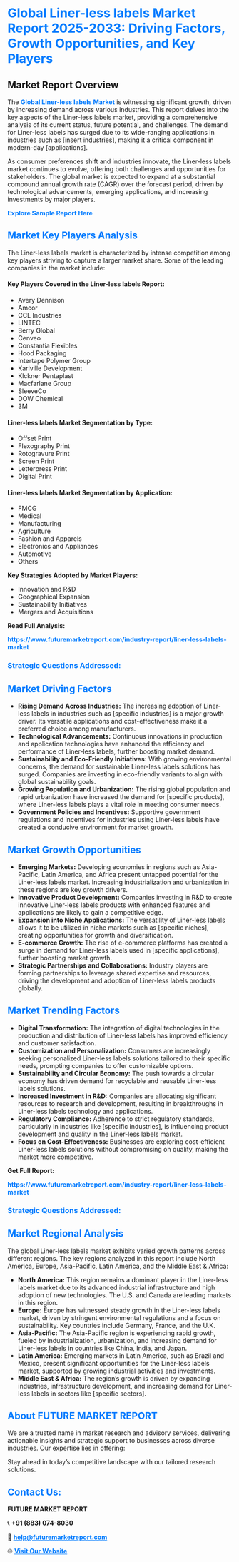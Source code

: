 <h1 style="color: #007BFF;">Global Liner-less labels Market Report 2025-2033: Driving Factors, Growth Opportunities, and Key Players</h1>

<section id="overview">
<h2>Market Report Overview</h2>
<p>The <a href="https://www.futuremarketreport.com/industry-report/liner-less-labels-market" style="color: #007BFF; text-decoration: none;"><strong>Global Liner-less labels Market</strong></a> is witnessing significant growth, driven by increasing demand across various industries. This report delves into the key aspects of the Liner-less labels market, providing a comprehensive analysis of its current status, future potential, and challenges. The demand for Liner-less labels has surged due to its wide-ranging applications in industries such as [insert industries], making it a critical component in modern-day [applications].</p>
<p>As consumer preferences shift and industries innovate, the Liner-less labels market continues to evolve, offering both challenges and opportunities for stakeholders. The global market is expected to expand at a substantial compound annual growth rate (CAGR) over the forecast period, driven by technological advancements, emerging applications, and increasing investments by major players.</p>
</section>

<section id="overview">
<p><a href="https://www.futuremarketreport.com/request-sample/reportId=55639" style="color: #007BFF; text-decoration: none;"><strong>Explore Sample Report Here</strong></a></p>
</section>

<section id="key-players">
<h2 style="color: #007BFF;">Market Key Players Analysis</h2>
<p>The Liner-less labels market is characterized by intense competition among key players striving to capture a larger market share. Some of the leading companies in the market include:</p>
<h4>Key Players Covered in the Liner-less labels Report:</h4>
<ul><li>Avery Dennison</li><li>Amcor</li><li>CCL Industries</li><li>LINTEC</li><li>Berry Global</li><li>Cenveo</li><li>Constantia Flexibles</li><li>Hood Packaging</li><li>Intertape Polymer Group</li><li>Karlville Development</li><li>Klckner Pentaplast</li><li>Macfarlane Group</li><li>SleeveCo</li><li>DOW Chemical</li><li>3M</li></ul>
<h4>Liner-less labels Market Segmentation by Type:</h4>
<ul><li>Offset Print</li><li>Flexography Print</li><li>Rotogravure Print</li><li>Screen Print</li><li>Letterpress Print</li><li>Digital Print</li></ul>

<h4>Liner-less labels Market Segmentation by Application:</h4>
<ul><li>FMCG</li><li>Medical</li><li>Manufacturing</li><li>Agriculture</li><li>Fashion and Apparels</li><li>Electronics and Appliances</li><li>Automotive</li><li>Others</li></ul>
<p><strong>Key Strategies Adopted by Market Players:</strong></p>
<ul>
<li>Innovation and R&D</li>
<li>Geographical Expansion</li>
<li>Sustainability Initiatives</li>
<li>Mergers and Acquisitions</li>
</ul>
</section>

<section>
<p><strong>Read Full Analysis: </strong></p><a href="https://www.futuremarketreport.com/industry-report/liner-less-labels-market" style="color: #007BFF; text-decoration: none;"><strong>https://www.futuremarketreport.com/industry-report/liner-less-labels-market</strong></a>
<h3 style="color: #007BFF;">Strategic Questions Addressed:</h3>
</section>

<section id="driving-factors">
<h2 style="color: #007BFF;">Market Driving Factors</h2>
<ul>
<li><strong>Rising Demand Across Industries:</strong> The increasing adoption of Liner-less labels in industries such as [specific industries] is a major growth driver. Its versatile applications and cost-effectiveness make it a preferred choice among manufacturers.</li>
<li><strong>Technological Advancements:</strong> Continuous innovations in production and application technologies have enhanced the efficiency and performance of Liner-less labels, further boosting market demand.</li>
<li><strong>Sustainability and Eco-Friendly Initiatives:</strong> With growing environmental concerns, the demand for sustainable Liner-less labels solutions has surged. Companies are investing in eco-friendly variants to align with global sustainability goals.</li>
<li><strong>Growing Population and Urbanization:</strong> The rising global population and rapid urbanization have increased the demand for [specific products], where Liner-less labels plays a vital role in meeting consumer needs.</li>
<li><strong>Government Policies and Incentives:</strong> Supportive government regulations and incentives for industries using Liner-less labels have created a conducive environment for market growth.</li>
</ul>
</section>

<section id="growth-opportunities">
<h2 style="color: #007BFF;">Market Growth Opportunities</h2>
<ul>
<li><strong>Emerging Markets:</strong> Developing economies in regions such as Asia-Pacific, Latin America, and Africa present untapped potential for the Liner-less labels market. Increasing industrialization and urbanization in these regions are key growth drivers.</li>
<li><strong>Innovative Product Development:</strong> Companies investing in R&D to create innovative Liner-less labels products with enhanced features and applications are likely to gain a competitive edge.</li>
<li><strong>Expansion into Niche Applications:</strong> The versatility of Liner-less labels allows it to be utilized in niche markets such as [specific niches], creating opportunities for growth and diversification.</li>
<li><strong>E-commerce Growth:</strong> The rise of e-commerce platforms has created a surge in demand for Liner-less labels used in [specific applications], further boosting market growth.</li>
<li><strong>Strategic Partnerships and Collaborations:</strong> Industry players are forming partnerships to leverage shared expertise and resources, driving the development and adoption of Liner-less labels products globally.</li>
</ul>
</section>

<section id="trending-factors">
<h2 style="color: #007BFF;">Market Trending Factors</h2>
<ul>
<li><strong>Digital Transformation:</strong> The integration of digital technologies in the production and distribution of Liner-less labels has improved efficiency and customer satisfaction.</li>
<li><strong>Customization and Personalization:</strong> Consumers are increasingly seeking personalized Liner-less labels solutions tailored to their specific needs, prompting companies to offer customizable options.</li>
<li><strong>Sustainability and Circular Economy:</strong> The push towards a circular economy has driven demand for recyclable and reusable Liner-less labels solutions.</li>
<li><strong>Increased Investment in R&D:</strong> Companies are allocating significant resources to research and development, resulting in breakthroughs in Liner-less labels technology and applications.</li>
<li><strong>Regulatory Compliance:</strong> Adherence to strict regulatory standards, particularly in industries like [specific industries], is influencing product development and quality in the Liner-less labels market.</li>
<li><strong>Focus on Cost-Effectiveness:</strong> Businesses are exploring cost-efficient Liner-less labels solutions without compromising on quality, making the market more competitive.</li>
</ul>
</section>

<section>
<p><strong>Get Full Report: </strong></p><a href="https://www.futuremarketreport.com/industry-report/liner-less-labels-market" style="color: #007BFF; text-decoration: none;"><strong>https://www.futuremarketreport.com/industry-report/liner-less-labels-market</strong></a>
<h3 style="color: #007BFF;">Strategic Questions Addressed:</h3>
</section>


<section id="regional-analysis">
<h2 style="color: #007BFF;">Market Regional Analysis</h2>
<p>The global Liner-less labels market exhibits varied growth patterns across different regions. The key regions analyzed in this report include North America, Europe, Asia-Pacific, Latin America, and the Middle East & Africa:</p>
<ul>
<li><strong>North America:</strong> This region remains a dominant player in the Liner-less labels market due to its advanced industrial infrastructure and high adoption of new technologies. The U.S. and Canada are leading markets in this region.</li>
<li><strong>Europe:</strong> Europe has witnessed steady growth in the Liner-less labels market, driven by stringent environmental regulations and a focus on sustainability. Key countries include Germany, France, and the U.K.</li>
<li><strong>Asia-Pacific:</strong> The Asia-Pacific region is experiencing rapid growth, fueled by industrialization, urbanization, and increasing demand for Liner-less labels in countries like China, India, and Japan.</li>
<li><strong>Latin America:</strong> Emerging markets in Latin America, such as Brazil and Mexico, present significant opportunities for the Liner-less labels market, supported by growing industrial activities and investments.</li>
<li><strong>Middle East & Africa:</strong> The region’s growth is driven by expanding industries, infrastructure development, and increasing demand for Liner-less labels in sectors like [specific sectors].</li>
</ul>
</section>

<footer>
<h2 style="color: #007BFF;">About FUTURE MARKET REPORT</h2>
<p>We are a trusted name in market research and advisory services, delivering actionable insights and strategic support to businesses across diverse industries. Our expertise lies in offering:</p>

<p>Stay ahead in today’s competitive landscape with our tailored research solutions.</p>

<h2 style="color: #007BFF;">Contact Us:</h2>
<p><strong>FUTURE MARKET REPORT</strong></p>
<p>📞 <strong>+91 (883) 074-8030</strong></p>
<p>📧 <strong><a href="mailto:help@futuremarketreport.com" style="color: #007BFF;">help@futuremarketreport.com</a></strong></p>
<p>🌐 <strong><a href="https://www.futuremarketreport.com/" style="color: #007BFF;">Visit Our Website</a></strong></p>
</footer>